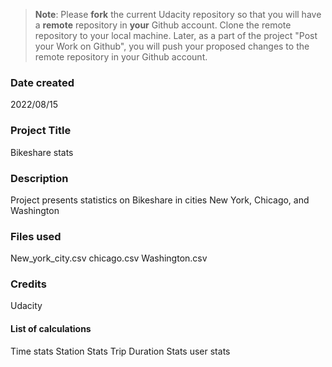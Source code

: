 >**Note**: Please **fork** the current Udacity repository so that you will have a **remote** repository in **your** Github account. Clone the remote repository to your local machine. Later, as a part of the project "Post your Work on Github", you will push your proposed changes to the remote repository in your Github account.

### Date created
2022/08/15

### Project Title
Bikeshare stats

### Description
Project presents statistics on Bikeshare in cities New York, Chicago, and Washington

### Files used
New_york_city.csv
chicago.csv
Washington.csv

### Credits
Udacity



#### List of calculations
Time stats
Station Stats
Trip Duration Stats
user stats
